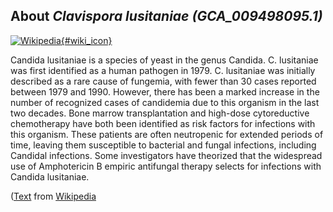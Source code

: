 
About *Clavispora lusitaniae (GCA\_009498095.1)* 
--------------------------------------------------------------

[![Wikipedia](/img/wikipedia_logo_v2_en.png){#wiki_icon}](https://en.wikipedia.org/wiki/Candida_lusitaniae_)


Candida lusitaniae is a species of yeast in the genus Candida.
C. lusitaniae was first identified as a human pathogen in 1979.
C. lusitaniae was initially described as a rare cause of fungemia, with fewer
than 30 cases reported between 1979 and 1990.  However, there has been a marked
increase in the number of recognized cases of candidemia due to this organism in
the last two decades.  Bone marrow transplantation and high-dose cytoreductive
chemotherapy have both been identified as risk factors for infections with this
organism.
These patients are often neutropenic for extended periods of time, leaving them
susceptible to bacterial and fungal infections, including Candidal infections.
Some investigators have theorized that the widespread use of Amphotericin B
empiric antifungal therapy selects for infections with Candida lusitaniae.

([Text](https://en.wikipedia.org/wiki/Candida_lusitaniae_) from [Wikipedia](http://en.wikipedia.org/) 

